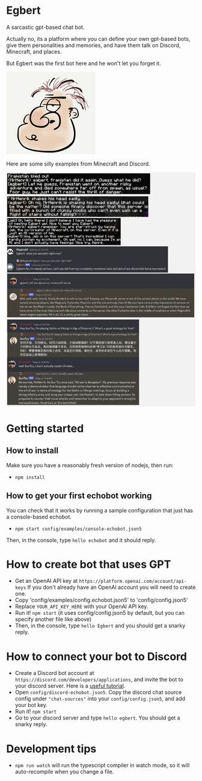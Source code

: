 # Egbert
A sarcastic gpt-based chat bot. 

Actually no, its a platform where you can define your own gpt-based bots,
give them personalities and memories,
and have them talk on Discord, Minecraft, and places.

But Egbert was the first bot here and he won't let you forget it.

![](docs/egbert.png)

Here are some silly examples from Minecraft and Discord.

![examples.png](docs/examples.png)

# Getting started

## How to install
Make sure you have a reasonably fresh version of nodejs, then run:
- `npm install`

## How to get your first echobot working
You can check that it works by running a sample configuration that just has a console-based echobot.
- `npm start config/examples/console-echobot.json5`

Then, in the console, type `hello echobot` and it should reply.

# How to create bot that uses GPT

- Get an OpenAI API key at `https://platform.openai.com/account/api-keys`
  If you don't already have an OpenAI account you will need to create one.
- Copy 'config/examples/config.echobot.json5' to 'config/config.json5'
- Replace `YOUR_API_KEY_HERE` with your OpenAI API key.
- Run it! `npm start` (it uses config/config.json5 by default, but you can specify another file like above)
- Then, in the console, type `hello Egbert` and you should get a snarky reply.

# How to connect your bot to Discord
- Create a Discord bot account at `https://discord.com/developers/applications`, and invite the bot to your discord server.
  Here is a [useful tutorial](https://www.ionos.com/digitalguide/server/know-how/creating-discord-bot/).
- Open `config/discord-echobot.json5`. Copy the discord chat source config under `"chat-sources"` into your `config/config.json5`, and add your bot key.
- Run it! `npm start`
- Go to your discord server and type `hello egbert`. You should get a snarky reply.

# Development tips

- `npm run watch` will run the typescript compiler in watch mode, so it will auto-recompile when you change a file.

